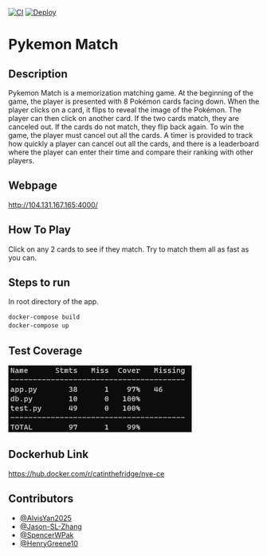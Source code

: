 [![CI](https://github.com/software-students-fall2023/5-final-project-happyholidays/actions/workflows/CI.yml/badge.svg?branch=main)](https://github.com/software-students-fall2023/5-final-project-happyholidays/actions/workflows/CI.yml)
[![Deploy](https://github.com/software-students-fall2023/5-final-project-happyholidays/actions/workflows/CD.yml/badge.svg)](https://github.com/software-students-fall2023/5-final-project-happyholidays/actions/workflows/CD.yml)
# Pykemon Match

## Description

Pykemon Match is a memorization matching game. At the beginning of the game, the player is presented with 8 Pokémon cards facing down. When the player clicks on a card, it flips to reveal the image of the Pokémon. The player can then click on another card. If the two cards match, they are canceled out. If the cards do not match, they flip back again. To win the game, the player must cancel out all the cards. A timer is provided to track how quickly a player can cancel out all the cards, and there is a leaderboard where the player can enter their time and compare their ranking with other players.

## Webpage
http://104.131.167.165:4000/

## How To Play
Click on any 2 cards to see if they match. Try to match them all as fast as you can.

## Steps to run
In root directory of the app.
```bash
docker-compose build
docker-compose up
```

## Test Coverage
![Local Image](coverage.png)

## Dockerhub Link
https://hub.docker.com/r/catinthefridge/nye-ce

## Contributors

- [@AlvisYan2025](https://github.com/AlvisYan2025)
- [@Jason-SL-Zhang](https://github.com/Jason-SL-Zhang)
- [@SpencerWPak](https://github.com/SpencerWPak)
- [@HenryGreene10](https://github.com/HenryGreene10)
